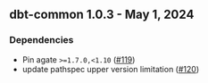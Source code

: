## dbt-common 1.0.3 - May 1, 2024

### Dependencies

- Pin agate `>=1.7.0,<1.10` ([#119](https://github.com/dbt-labs/dbt-common/pull/119))
- update pathspec upper version limitation ([#120](https://github.com/dbt-labs/dbt-common/pull/120))
